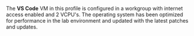 The **VS Code** VM in this profile is configured in a workgroup with internet access enabled and 2 VCPU's. The operating system has been optimized for performance in the lab environment and updated with the latest patches and updates.
